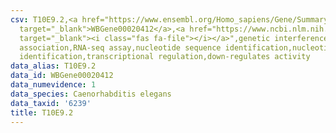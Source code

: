 ```yaml
---
csv: T10E9.2,<a href="https://www.ensembl.org/Homo_sapiens/Gene/Summary?db=core;g=WBGene00020412"
  target="_blank">WBGene00020412</a>,<a href="https://www.ncbi.nlm.nih.gov/pubmed/27496166"
  target="_blank"><i class="fas fa-file"></i></a>",genetic interference,functional
  association,RNA-seq assay,nucleotide sequence identification,nucleotide sequence
  identification,transcriptional regulation,down-regulates activity
data_alias: T10E9.2
data_id: WBGene00020412
data_numevidence: 1
data_species: Caenorhabditis elegans
data_taxid: '6239'
title: T10E9.2
---
```

